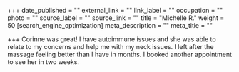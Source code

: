 +++
date_published = ""
external_link = ""
link_label = ""
occupation = ""
photo = ""
source_label = ""
source_link = ""
title = "Michelle R."
weight = 50
[search_engine_optimization]
meta_description = ""
meta_title = ""

+++
Corinne was great! I have autoimmune issues and she was able to relate to my concerns and help me with my neck issues. I left after the massage feeling better than I have in months. I booked another appointment to see her in two weeks.